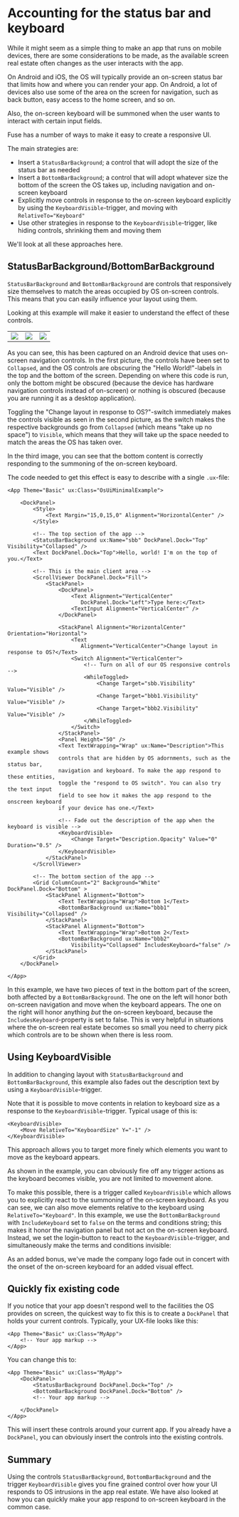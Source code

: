 # Accounting for the status bar and keyboard

While it might seem as a simple thing to make an app that runs on mobile devices, there are some considerations to be made, as the available screen real estate often changes as the user interacts with the app.

On Android and iOS, the OS will typically provide an on-screen status bar that limits how and where you can render your app. On Android, a lot of devices also use some of the area on the screen for navigation, such as back button, easy access to the home screen, and so on.

Also, the on-screen keyboard will be summoned when the user wants to interact with certain input fields.

Fuse has a number of ways to make it easy to create a responsive UI.

The main strategies are:

- Insert a `StatusBarBackground`; a control that will adopt the size of the status bar as needed
- Insert a `BottomBarBackground`; a control that will adopt whatever size the bottom of the screen the OS takes up, including navigation and on-screen keyboard
- Explicitly move controls in response to the on-screen keyboard explicitly by using the `KeyboardVisible`-trigger, and moving with `RelativeTo="Keyboard"`
- Use other strategies in response to the `KeyboardVisible`-trigger, like hiding controls, shrinking them and moving them

We'll look at all these approaches here.

## StatusBarBackground/BottomBarBackground

`StatusBarBackground` and `BottomBarBackground` are controls that responsively size themselves to match the areas occupied by OS on-screen controls. This means that you can easily influence your layout using them.

Looking at this example will make it easier to understand the effect of these controls.

<table>
    <tr>
		<td>
		    <img src="/Samples/OSUI/OS_UI/no_response.png" />
		</td>
		<td>
			<img src="/Samples/OSUI/OS_UI/respond.png" />
		</td>
		<td>
			<img src="/Samples/OSUI/OS_UI/response_with_keyboard.png" />
		</td>
	</tr>
</table>

As you can see, this has been captured on an Android device that uses on-screen navigation controls. In the first picture, the controls have been set to `Collapsed`, and the OS controls are obscuring the "Hello World!"-labels in the top and the bottom of the screen. Depending on where this code is run, only the bottom might be obscured (because the device has hardware navigation controls instead of on-screen) or nothing is obscured (because you are running it as a desktop application).

Toggling the "Change layout in response to OS?"-switch immediately makes the controls visible as seen in the second picture, as the switch makes the respective backgrounds go from `Collapsed` (which means "take up no space") to `Visible`, which means that they will take up the space needed to match the areas the OS has taken over.

In the third image, you can see that the bottom content is correctly responding to the summoning of the on-screen keyboard.

The code needed to get this effect is easy to describe with a single `.ux`-file:

```
<App Theme="Basic" ux:Class="OsUiMinimalExample">

	<DockPanel>
		<Style>
			<Text Margin="15,0,15,0" Alignment="HorizontalCenter" />
		</Style>

		<!-- The top section of the app -->
		<StatusBarBackground ux:Name="sbb" DockPanel.Dock="Top" Visibility="Collapsed" />
		<Text DockPanel.Dock="Top">Hello, world! I'm on the top of you.</Text>

		<!-- This is the main client area -->
		<ScrollViewer DockPanel.Dock="Fill">
			<StackPanel>
				<DockPanel>
					<Text Alignment="VerticalCenter"
					   DockPanel.Dock="Left">Type here:</Text>
					<TextInput Alignment="VerticalCenter" />
				</DockPanel>

				<StackPanel Alignment="HorizontalCenter" Orientation="Horizontal">
					<Text
					   Alignment="VerticalCenter">Change layout in response to OS?</Text>
					<Switch Alignment="VerticalCenter">
						<!-- Turn on all of our OS responsive controls -->
						<WhileToggled>
							<Change Target="sbb.Visibility" Value="Visible" />
							<Change Target="bbb1.Visibility" Value="Visible" />
							<Change Target="bbb2.Visibility" Value="Visible" />
						</WhileToggled>
					</Switch>
				</StackPanel>
				<Panel Height="50" />
				<Text TextWrapping="Wrap" ux:Name="Description">This example shows
				controls that are hidden by OS adornments, such as the status bar,
				navigation and keyboard. To make the app respond to these entities,
				toggle the "respond to OS switch". You can also try the text input
				field to see how it makes the app respond to the onscreen keyboard
				if your device has one.</Text>

				<!-- Fade out the description of the app when the keyboard is visible -->
				<KeyboardVisible>
					<Change Target="Description.Opacity" Value="0" Duration="0.5" />
				</KeyboardVisible>
			</StackPanel>
		</ScrollViewer>

		<!-- The bottom section of the app -->
		<Grid ColumnCount="2" Background="White" DockPanel.Dock="Bottom" >
			<StackPanel Alignment="Bottom">
				<Text TextWrapping="Wrap">Bottom 1</Text>
				<BottomBarBackground ux:Name="bbb1" Visibility="Collapsed" />
			</StackPanel>
			<StackPanel Alignment="Bottom">
				<Text TextWrapping="Wrap">Bottom 2</Text>
				<BottomBarBackground ux:Name="bbb2"
					Visibility="Collapsed" IncludesKeyboard="false" />
			</StackPanel>
		</Grid>
	</DockPanel>

</App>
```

In this example, we have two pieces of text in the bottom part of the screen, both affected by a `BottomBarBackground`. The one on the left will honor both on-screen navigation and move when the keyboard appears. The one on the right will honor anything _but_ the on-screen keyboard, because the `IncludesKeyboard`-property is set to false. This is very helpful in situations where the on-screen real estate becomes so small you need to cherry pick which controls are to be shown when there is less room.

## Using KeyboardVisible

In addition to changing layout with `StatusBarBackground` and `BottomBarBackground`, this example also fades out the description text by using a `KeyboardVisible`-trigger.

Note that it is possible to move contents in relation to keyboard size as a response to the `KeyboardVisible`-trigger. Typical usage of this is:

```
<KeyboardVisible>
	<Move RelativeTo="KeyboardSize" Y="-1" />
</KeyboardVisible>
```

This approach allows you to target more finely which elements you want to move as the keyboard appears.

As shown in the example, you can obviously fire off any trigger actions as the keyboard becomes visible, you are not limited to movement alone.

To make this possible, there is a trigger called `KeyboardVisible` which allows you to explicitly react to the summoning of the on-screen keyboard. As you can see, we can also move elements relative to the keyboard using `RelativeTo="Keyboard"`. In this example, we use the `BottomBarBackground` with `IncludeKeyboard` set to `false` on the terms and conditions string; this makes it honor the navigation panel but not act on the on-screen keyboard. Instead, we set the login-button to react to the `KeyboardVisible`-trigger, and simultaneously make the terms and conditions invisible:


As an added bonus, we've made the company logo fade out in concert with the onset of the on-screen keyboard for an added visual effect.

## Quickly fix existing code

If you notice that your app doesn't respond well to the facilities the OS provides on screen, the quickest way to fix this is to create a `DockPanel` that holds your current controls. Typically, your UX-file looks like this:

```
<App Theme="Basic" ux:Class="MyApp">
	<!-- Your app markup -->
</App>
```

You can change this to:

```
<App Theme="Basic" ux:Class="MyApp">
	<DockPanel>
		<StatusBarBackground DockPanel.Dock="Top" />
		<BottomBarBackground DockPanel.Dock="Bottom" />
		<!-- Your app markup -->

	</DockPanel>
</App>
```

This will insert these controls around your current app. If you already have a `DockPanel`, you can obviously insert the controls into the existing controls.

## Summary

Using the controls `StatusBarBackground`, `BottomBarBackground` and the trigger `KeyboardVisible` gives you fine grained control over how your UI responds to OS intrusions in the app real estate. We have also looked at how you can quickly make your app respond to on-screen keyboard in the common case.
